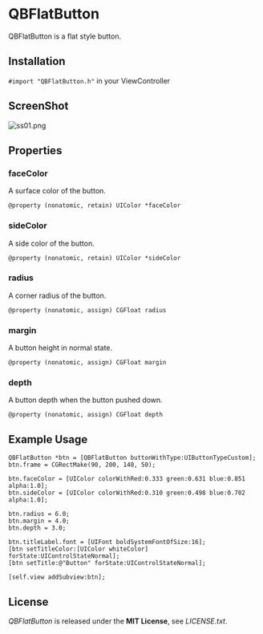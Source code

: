 # QBFlatButton
QBFlatButton is a flat style button.


## Installation
`#import "QBFlatButton.h"` in your ViewController


## ScreenShot
![ss01.png](http://adotout.sakura.ne.jp/github/QBFlatButton/ss01.png)


## Properties
### faceColor
A surface color of the button.

`@property (nonatomic, retain) UIColor *faceColor`

### sideColor
A side color of the button.

`@property (nonatomic, retain) UIColor *sideColor`

### radius
A corner radius of the button.

`@property (nonatomic, assign) CGFloat radius`

### margin
A button height in normal state.

`@property (nonatomic, assign) CGFloat margin`

### depth
A button depth when the button pushed down.

`@property (nonatomic, assign) CGFloat depth`


## Example Usage
    QBFlatButton *btn = [QBFlatButton buttonWithType:UIButtonTypeCustom];
    btn.frame = CGRectMake(90, 200, 140, 50);

    btn.faceColor = [UIColor colorWithRed:0.333 green:0.631 blue:0.851 alpha:1.0];
    btn.sideColor = [UIColor colorWithRed:0.310 green:0.498 blue:0.702 alpha:1.0];
    
    btn.radius = 6.0;
    btn.margin = 4.0;
    btn.depth = 3.0;
    
    btn.titleLabel.font = [UIFont boldSystemFontOfSize:16];
    [btn setTitleColor:[UIColor whiteColor] forState:UIControlStateNormal];
    [btn setTitle:@"Button" forState:UIControlStateNormal];
    
    [self.view addSubview:btn];


## License
*QBFlatButton* is released under the **MIT License**, see *LICENSE.txt*.